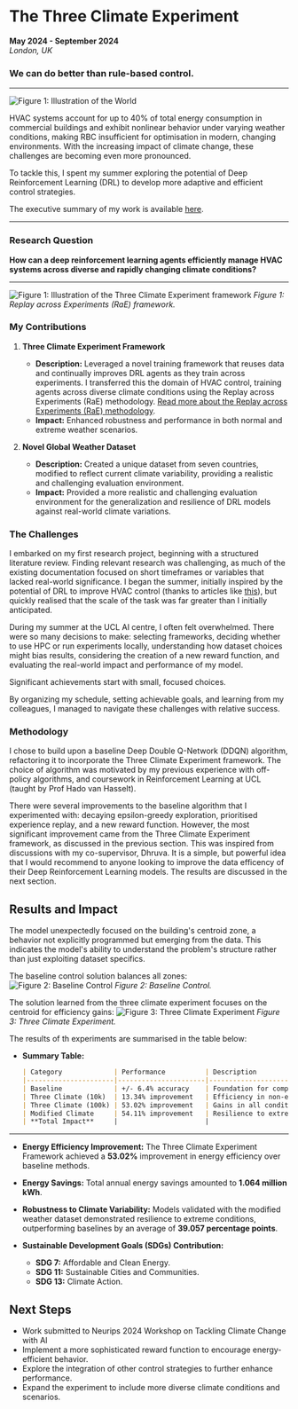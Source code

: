 # The Three Climate Experiment
**May 2024 - September 2024**  
*London, UK*


### We can do better than rule-based control.

---
![Figure 1: Illustration of the World](https://itsnemoooo.github.io/assets/images/world.png)


HVAC systems account for up to 40% of total energy consumption in commercial buildings and exhibit nonlinear behavior under varying weather conditions, making RBC insufficient for optimisation in modern, changing environments. With the increasing impact of climate change, these challenges are becoming even more pronounced.

To tackle this, I spent my summer exploring the potential of Deep Reinforcement Learning (DRL) to develop more adaptive and efficient control strategies.

The executive summary of my work is available [here](https://itsnemoooo.github.io/ExecutiveSummary.pdf).

---

### Research Question

**How can a deep reinforcement learning agents efficiently manage HVAC systems across diverse and rapidly changing climate conditions?**

---
![Figure 1: Illustration of the Three Climate Experiment framework](https://itsnemoooo.github.io/assets/images/RAE.png)
*Figure 1: Replay across Experiments (RaE) framework.*
### My Contributions

1. **Three Climate Experiment Framework**
   - **Description:** Leveraged a novel training framework that reuses data and continually improves DRL agents as they train across experiments. I transferred this the domain of HVAC control, training agents across diverse climate conditions using the Replay across Experiments (RaE) methodology. [Read more about the Replay across Experiments (RaE) methodology](https://arxiv.org/abs/2311.15951).
   - **Impact:** Enhanced robustness and performance in both normal and extreme weather scenarios.

2. **Novel Global Weather Dataset**
   - **Description:** Created a unique dataset from seven countries, modified to reflect current climate variability, providing a realistic and challenging evaluation environment.
   - **Impact:** Provided a more realistic and challenging evaluation environment for the generalization and resilience of DRL models against real-world climate variations.

### The Challenges
I embarked on my first research project, beginning with a structured literature review. Finding relevant research was challenging, as much of the existing documentation focused on short timeframes or variables that lacked real-world significance. I began the summer, initially inspired by the potential of DRL to improve HVAC control (thanks to articles like [this](https://deepmind.google/discover/blog/deepmind-ai-reduces-google-data-centre-cooling-bill-by-40/)), but quickly realised that the scale of the task was far greater than I initially anticipated.

During my summer at the UCL AI centre, I often felt overwhelmed. There were so many decisions to make: selecting frameworks, deciding whether to use HPC or run experiments locally, understanding how dataset choices might bias results, considering the creation of a new reward function, and evaluating the real-world impact and performance of my model.

Significant achievements start with small, focused choices. 

By organizing my schedule, setting achievable goals, and learning from my colleagues, I managed to navigate these challenges with relative success.

### Methodology

I chose to build upon a baseline Deep Double Q-Network (DDQN) algorithm, refactoring it to incorporate the Three Climate Experiment framework. The choice of algorithm was motivated by my previous experience with off-policy algorithms, and coursework in Reinforcement Learning at UCL (taught by Prof Hado van Hasselt).

There were several improvements to the baseline algorithm that I experimented with: decaying epsilon-greedy exploration, prioritised experience replay, and a new reward function. However, the most significant improvement came from the Three Climate Experiment framework, as discussed in the previous section. This was inspired from discussions with my co-supervisor, Dhruva. It is a simple, but powerful idea that I would recommend to anyone looking to improve the data efficency of their Deep Reinforcement Learning models. The results are discussed in the next section.

## Results and Impact
The model unexpectedly focused on the building's centroid zone, a behavior not explicitly programmed but emerging from the data. This indicates the model's ability to understand the problem's structure rather than just exploiting dataset specifics.

The baseline control solution balances all zones:
![Figure 2: Baseline Control](https://itsnemoooo.github.io/assets/images/base.png)
*Figure 2: Baseline Control.*

The solution learned from the three climate experiment focuses on the centroid for efficiency gains:
![Figure 3: Three Climate Experiment](https://itsnemoooo.github.io/assets/images/3ce.png)
*Figure 3: Three Climate Experiment.*

The results of th experiments are summarised in the table below:
   - **Summary Table:**
     ```markdown
     | Category             | Performance          | Description                               | Impact                      |
     |----------------------|----------------------|-------------------------------------------|-----------------------------|
     | Baseline             | +/- 6.4% accuracy    | Foundation for comparisons                | Open-source refactored code |
     | Three Climate (10k)  | 13.34% improvement   | Efficiency in non-extreme climates        | 162,014 kWh p.a. savings    |
     | Three Climate (100k) | 53.02% improvement   | Gains in all conditions                   | 378,458 kWh p.a. savings    |
     | Modified Climate     | 54.11% improvement   | Resilience to extreme climates            | 523,616 kWh p.a. savings    |
     | **Total Impact**     |                      |                                           | **1.064 million kWh p.a.**  |
     ```
---

- **Energy Efficiency Improvement:** The Three Climate Experiment Framework achieved a **53.02%** improvement in energy efficiency over baseline methods.
- **Energy Savings:** Total annual energy savings amounted to **1.064 million kWh**.
- **Robustness to Climate Variability:** Models validated with the modified weather dataset demonstrated resilience to extreme conditions, outperforming baselines by an average of **39.057 percentage points**.

- **Sustainable Development Goals (SDGs) Contribution:**
  - **SDG 7:** Affordable and Clean Energy.
  - **SDG 11:** Sustainable Cities and Communities.
  - **SDG 13:** Climate Action.





## Next Steps
- Work submitted to Neurips 2024 Workshop on Tackling Climate Change with AI
- Implement a more sophisticated reward function to encourage energy-efficient behavior.
- Explore the integration of other control strategies to further enhance performance.
- Expand the experiment to include more diverse climate conditions and scenarios.
